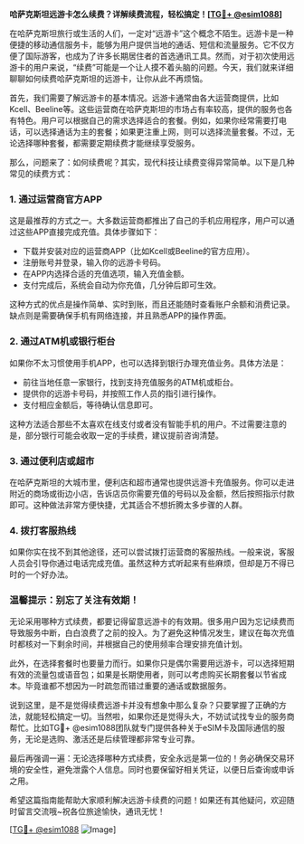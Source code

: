 **哈萨克斯坦远游卡怎么续费？详解续费流程，轻松搞定！[[TG💪+ @esim1088](https://t.me/s/esim1088)]**

在哈萨克斯坦旅行或生活的人们，一定对“远游卡”这个概念不陌生。远游卡是一种便捷的移动通信服务卡，能够为用户提供当地的通话、短信和流量服务。它不仅方便了国际游客，也成为了许多长期居住者的首选通讯工具。然而，对于初次使用远游卡的用户来说，“续费”可能是一个让人摸不着头脑的问题。今天，我们就来详细聊聊如何续费哈萨克斯坦的远游卡，让你从此不再烦恼。

首先，我们需要了解远游卡的基本情况。远游卡通常由各大运营商提供，比如Kcell、Beeline等。这些运营商在哈萨克斯坦的市场占有率较高，提供的服务也各有特色。用户可以根据自己的需求选择适合的套餐。例如，如果你经常需要打电话，可以选择通话为主的套餐；如果更注重上网，则可以选择流量套餐。不过，无论选择哪种套餐，都需要定期续费才能继续享受服务。

那么，问题来了：如何续费呢？其实，现代科技让续费变得异常简单。以下是几种常见的续费方式：

### 1. **通过运营商官方APP**
这是最推荐的方式之一。大多数运营商都推出了自己的手机应用程序，用户可以通过这些APP直接完成充值。具体步骤如下：
- 下载并安装对应的运营商APP（比如Kcell或Beeline的官方应用）。
- 注册账号并登录，输入你的远游卡号码。
- 在APP内选择合适的充值选项，输入充值金额。
- 支付完成后，系统会自动为你充值，几分钟后即可生效。

这种方式的优点是操作简单、实时到账，而且还能随时查看账户余额和消费记录。缺点则是需要确保手机有网络连接，并且熟悉APP的操作界面。

### 2. **通过ATM机或银行柜台**
如果你不太习惯使用手机APP，也可以选择到银行办理充值业务。具体方法是：
- 前往当地任意一家银行，找到支持充值服务的ATM机或柜台。
- 提供你的远游卡号码，并按照工作人员的指引进行操作。
- 支付相应金额后，等待确认信息即可。

这种方法适合那些不太喜欢在线支付或者没有智能手机的用户。不过需要注意的是，部分银行可能会收取一定的手续费，建议提前咨询清楚。

### 3. **通过便利店或超市**
在哈萨克斯坦的大城市里，便利店和超市通常也提供远游卡充值服务。你可以走进附近的商场或街边小店，告诉店员你需要充值的号码以及金额，然后按照指示付款即可。这种做法非常方便快捷，尤其适合不想折腾太多步骤的人群。

### 4. **拨打客服热线**
如果你实在找不到其他途径，还可以尝试拨打运营商的客服热线。一般来说，客服人员会引导你通过电话完成充值。虽然这种方式听起来有些麻烦，但却是万不得已时的一个好办法。

### 温馨提示：别忘了关注有效期！
无论采用哪种方式续费，都要记得留意远游卡的有效期。很多用户因为忘记续费而导致服务中断，白白浪费了之前的投入。为了避免这种情况发生，建议在每次充值时都核对一下剩余时间，并根据自己的使用频率合理安排充值计划。

此外，在选择套餐时也要量力而行。如果你只是偶尔需要用远游卡，可以选择短期有效的流量包或语音包；如果是长期使用者，则可以考虑购买长期套餐以节省成本。毕竟谁都不想因为一时疏忽而错过重要的通话或数据服务。

说到这里，是不是觉得续费远游卡并没有想象中那么复杂？只要掌握了正确的方法，就能轻松搞定一切。当然啦，如果你还是觉得头大，不妨试试找专业的服务商帮忙。比如TG💪+ @esim1088团队就专门提供各种关于eSIM卡及国际通信的服务，无论是选购、激活还是后续管理都非常专业可靠。

最后再强调一遍：无论选择哪种方式续费，安全永远是第一位的！务必确保交易环境的安全性，避免泄露个人信息。同时也要保留好相关凭证，以便日后查询或申诉之用。

希望这篇指南能帮助大家顺利解决远游卡续费的问题！如果还有其他疑问，欢迎随时留言交流哦~祝各位旅途愉快，通讯无忧！

[[TG💪+ @esim1088](https://t.me/s/esim1088) ![Image](https://i.postimg.cc/4NQfJmqS/Snipaste-2025-05-13-00-14-12.png)]